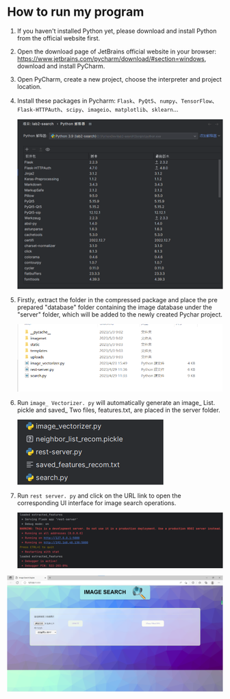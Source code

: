 # How to run my program

1. If you haven't installed Python yet, please download and install Python from the official website first.

2. Open the download page of JetBrains official website in your browser: https://www.jetbrains.com/pycharm/download/#section=windows, download and install PyCharm.

3. Open PyCharm, create a new project, choose the interpreter and project location.

4. Install these packages in Pycharm: `Flask`、`PyQt5`、`numpy`、`TensorFlow`、`Flask-HTTPAuth`、`scipy`、`imageio`、`matplotlib`、`sklearn`...

   ![search1](./images/search1.png)

5. Firstly, extract the folder in the compressed package and place the pre prepared "database" folder containing the image database under the "server" folder, which will be added to the newly created Pychar project.

   ![search2](./images/search2.png)

6. Run `image_ Vectorizer. py` will automatically generate an image_ List. pickle and saved_ Two files, features.txt, are placed in the server folder.

   ![search3](./images/search3.png)

7. Run `rest server. py` and click on the URL link to open the corresponding UI interface for image search operations.

   ![search4](./images/search4.png)

![search5](./images/search5.png)

